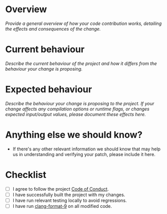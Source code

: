 # Overview

*Provide a general overview of how your code contribution works, detailing the
effects and consequences of the change.*

# Current behaviour

*Describe the current behaviour of the project and how it differs from the
behaviour your change is proposing.*

# Expected behaviour

*Describe the behaviour your change is proposing to the project. If your change
affects any compilation options or runtime flags, or changes expected
input/output values, please document these effects here.*

# Anything else we should know?

* If there's any other relevant information we should know that may help us in understanding and verifying your patch, please include it here.

# Checklist

- [ ] I agree to follow the project [Code of Conduct](https://github.com/codeplaysoftware/oneapi-construction-kit/blob/main/CODE_OF_CONDUCT.md).
- [ ] I have successfully built the project with my changes.
- [ ] I have run relevant testing locally to avoid regressions.
- [ ] I have run [clang-format-9](https://clang.llvm.org/docs/ClangFormat.html) on all modified code.
